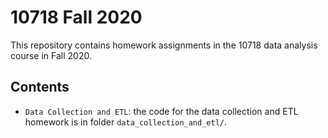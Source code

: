 # 10718 Fall 2020

This repository contains homework assignments in the 10718 data analysis course in Fall 2020.

## Contents

* `Data Collection and ETL`: the code for the data collection and ETL homework is in folder `data_collection_and_etl/`.
